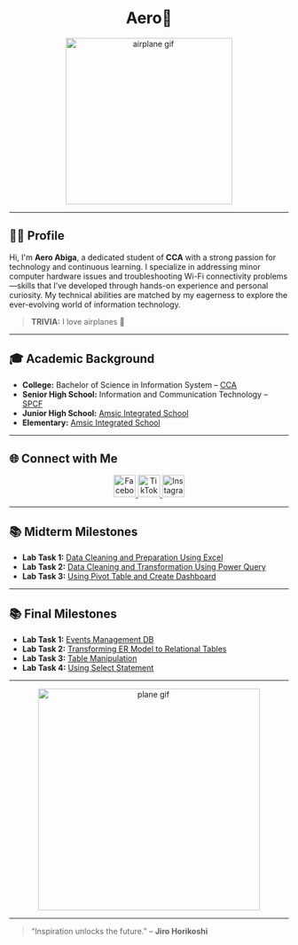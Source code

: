 <h1 align="center"> Aero🛫 </h1>

<p align="center">
  <img align="center" alt="airplane gif" width="300" src="https://i.pinimg.com/originals/2c/45/fa/2c45fa7b020a0889c6a06298fbbbc6d1.gif">
</p>

---

## 🧑‍💻 Profile

Hi, I'm **Aero Abiga**, a dedicated student of **CCA** with a strong passion for technology and continuous learning. I specialize in addressing minor computer hardware issues and troubleshooting Wi-Fi connectivity problems—skills that I’ve developed through hands-on experience and personal curiosity. My technical abilities are matched by my eagerness to explore the ever-evolving world of information technology.

> **TRIVIA:** I love airplanes 🛫

---

## 🎓 Academic Background

- **College:** Bachelor of Science in Information System – [CCA](https://www.facebook.com/CityCollegeOfAngeles)  
- **Senior High School:** Information and Communication Technology – [SPCF](https://www.facebook.com/spcfofficial)  
- **Junior High School:** [Amsic Integrated School](https://www.facebook.com/amsic.is)  
- **Elementary:** [Amsic Integrated School](https://www.facebook.com/amsic.is)  

---

## 🌐 Connect with Me

<p align="center">
  <a href="https://www.facebook.com/capt.aero28" target="_blank">
    <img src="https://cdn.jsdelivr.net/gh/devicons/devicon/icons/facebook/facebook-original.svg" alt="Facebook" width="40" />
  </a>
  <a href="https://www.tiktok.com/@ad4m_s?is_from_webapp=1&sender_device=pc" target="_blank">
    <img src="https://cdn-icons-png.flaticon.com/512/3046/3046121.png" alt="TikTok" width="40" />
  </a>
  <a href="https://www.instagram.com/ae.xxeroh/?igsh=MWR4eTFiYnU2M3hwNQ%3D%3D#" target="_blank">
    <img src="https://cdn-icons-png.flaticon.com/512/2111/2111463.png" alt="Instagram" width="40" />
  </a>
</p>

---

## 📚 Midterm Milestones

- **Lab Task 1:** [Data Cleaning and Preparation Using Excel](https://github.com/AeroB2/EDM-PROJECTS-AeroB2/blob/main/Midterm%20Lab%20Task%201%20/README.md)  
- **Lab Task 2:** [Data Cleaning and Transformation Using Power Query](https://github.com/AeroB2/EDM-PROJECTS-AeroB2/blob/main/Midterm%20Lab%20Task%202%20/README.md)  
- **Lab Task 3:** [Using Pivot Table and Create Dashboard](https://github.com/AeroB2/EDM-PROJECTS-AeroB2/blob/main/Midterm%20Lab%20Task%203%20/README.md)  

---

## 📚 Final Milestones

- **Lab Task 1:** [Events Management DB](https://github.com/AeroB2/EDM-PROJECTS-AeroB2/blob/main/Final%20Lab%20Task%201/README.md)  
- **Lab Task 2:** [Transforming ER Model to Relational Tables](https://github.com/AeroB2/EDM-PROJECTS-AeroB2/blob/main/Final%20Lab%20Task%202/README.md)  
- **Lab Task 3:** [Table Manipulation](https://github.com/AeroB2/EDM-PROJECTS-AeroB2/tree/main/Fiinal%20Lab%20Task%203)  
- **Lab Task 4:** [Using Select Statement](https://github.com/AeroB2/EDM-PROJECTS-AeroB2/tree/main/Final%20Lab%20Task%204)  

---

<p align="center">
  <img align="center" alt="plane gif" width="400" src="https://31.media.tumblr.com/8c46e19cf5200595c871fc6dcaa73087/tumblr_n1z3wdHk6P1r4zr8xo3_500.gif">
</p>

---

> “Inspiration unlocks the future.” – **Jiro Horikoshi**
